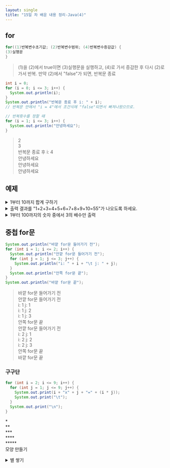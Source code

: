 ```yaml
---
layout: single
title: "15일 차 배운 내용 정리-Java(4)"
---
```


## for

```java
for((1)반복변수초기값; (2)반복변수범위; (4)반복변수증감값) {
(3)실행문
}
```

>(1)을 (2)에서 true이면 (3)실행문을 실행하고, (4)로 가서 증감한 후 다시 (2)로 가서 반복. 만약 (2)에서 "false"가 되면, 반복문 종료

```java
int i = 0;
for (i = 0; i <= 3; i++) {
  System.out.println(i);
}
System.out.println("반복문 종료 후 i: " + i);
// 반복문 안에서 "i = 4"에서 조건식에 "false"되면서 빠져나왔으므로.

// 반복횟수를 정할 때
for (i = 1; i <= 3; i++) {
  System.out.println("안녕하세요");
}
```

>2\
3\
반복문 종료 후 i: 4\
안녕하세요\
안녕하세요\
안녕하세요

## 예제

<details>
<summary>1부터 10까지 합계 구하기</summary>
<div markdown="1">
  
```java
int sum = 0;
for (int i = 1; i <= 10; i++) {
  sum += i;
}
System.out.println(sum);
```
                       
</div>
</details>

<details>
<summary>출력 결과를 "1+2+3+4+5+6+7+8+9+10=55"가 나오도록 하세요.</summary>
<div markdown="1">
  
```java
int sum = 0;
for (int i = 1; i <= 10; i++) {
  sum += i;
  System.out.print(i);
  if (i < 10) {
    System.out.print("+");
  } else {
    System.out.print("=");
  }
}
System.out.println(sum);
```
                       
</div>
</details>
  
<details>
<summary>1부터 100까지의 숫자 중에서 3의 배수만 출력</summary>
<div markdown="1">
  
```java
for (int i = 1; i <= 100; i++) {
  if (i % 3 == 0) {
    System.out.println(i);
  }
}
```
                        
```java
for (int i = 3; i <= 100; i += 3) {
  System.out.println(i);
}
```
  
</div>
</details>
  
## 중첩 for문

```java
System.out.println("바깥 for문 들어가기 전");
for (int i = 1; i <= 2; i++) {
  System.out.println("안깥 for문 들어가기 전");
  for (int j = 1; j <= 3; j++) {
    System.out.println("i: " + i + "\t j: " + j);
  }
  System.out.println("안쪽 for문 끝");
}
System.out.println("바깥 for문 끝");
```
  
>바깥 for문 들어가기 전\
안깥 for문 들어가기 전\
i: 1	 j: 1\
i: 1	 j: 2\
i: 1	 j: 3\
안쪽 for문 끝\
안깥 for문 들어가기 전\
i: 2	 j: 1\
i: 2	 j: 2\
i: 2	 j: 3\
안쪽 for문 끝\
바깥 for문 끝

### 구구단
  
```java
for (int i = 2; i <= 9; i++) {
  for (int j = 1; j <= 9; j++) {
    System.out.print(i + "x" + j + "=" + (i * j));
    System.out.print("\t");
  }
  System.out.print("\n");
}
```

\*\
\*\*\
\*\*\*\
\*\*\*\*\
\*\*\*\*\*\
모양 만들기
  
<details>
<summary>별 쌓기</summary>
<div markdown="1">
  
```java
for (int i = 1; i <= 5; i++) {
  for (int j = 1; j <= i; j++) {
    System.out.print("*");
  }
  System.out.println();
}
```
  
</div>
</details>
  

